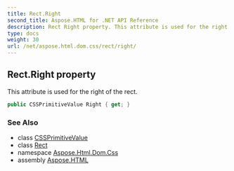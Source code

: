 ```yaml
---
title: Rect.Right
second_title: Aspose.HTML for .NET API Reference
description: Rect Right property. This attribute is used for the right of the rect
type: docs
weight: 30
url: /net/aspose.html.dom.css/rect/right/
---
```

## Rect.Right property

This attribute is used for the right of the rect.

```csharp
public CSSPrimitiveValue Right { get; }
```

### See Also

* class [CSSPrimitiveValue](../../cssprimitivevalue/)
* class [Rect](../)
* namespace [Aspose.Html.Dom.Css](../../../aspose.html.dom.css/)
* assembly [Aspose.HTML](../../../)
